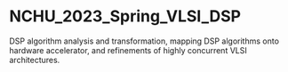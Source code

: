# NCHU_2023_Spring_VLSI_DSP  
DSP algorithm analysis and transformation, mapping DSP algorithms onto hardware accelerator, and refinements of highly concurrent VLSI architectures.
